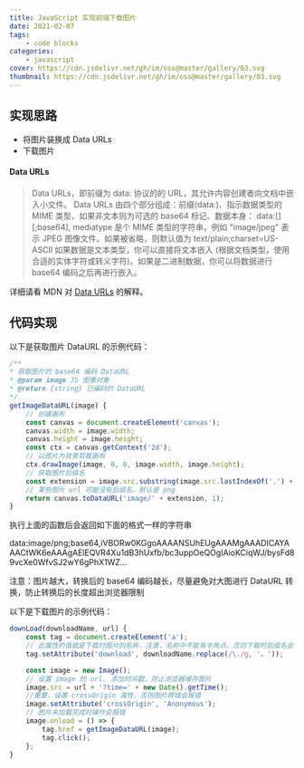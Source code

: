 ```yaml
---
title: JavaScript 实现前端下载图片
date: 2021-02-07
tags:
    - code blocks
categories:
    - javascript
cover: https://cdn.jsdelivr.net/gh/im/oss@master/gallery/03.svg
thumbnail: https://cdn.jsdelivr.net/gh/im/oss@master/gallery/03.svg
---
```


## 实现思路

-   将图片装换成 Data URLs
-   下载图片

#### Data URLs

> Data URLs，即前缀为 data: 协议的的 URL，其允许内容创建者向文档中嵌入小文件。
> Data URLs 由四个部分组成：前缀(data:)、指示数据类型的 MIME 类型、如果非文本则为可选的 base64 标记、数据本身：
> data:[<mediatype>][;base64],<data>
> mediatype 是个 MIME 类型的字符串，例如 "image/jpeg" 表示 JPEG 图像文件。如果被省略，则默认值为 text/plain;charset=US-ASCII
> 如果数据是文本类型，你可以直接将文本嵌入 (根据文档类型，使用合适的实体字符或转义字符)。如果是二进制数据，你可以将数据进行 base64 编码之后再进行嵌入。

详细请看 MDN 对 [Data URLs](https://developer.mozilla.org/zh-CN/docs/Web/HTTP/data_URIs) 的解释。

<!-- more -->

## 代码实现

以下是获取图片 DataURL 的示例代码：

```javascript
/**
* 获取图片的 base64 编码 DataURL
* @param image JS 图像对象
* @return {string} 已编码的 DataURL
*/
getImageDataURL(image) {
    // 创建画布
    const canvas = document.createElement('canvas');
    canvas.width = image.width;
    canvas.height = image.height;
    const ctx = canvas.getContext('2d');
    // 以图片为背景剪裁画布
    ctx.drawImage(image, 0, 0, image.width, image.height);
    // 获取图片后缀名
    const extension = image.src.substring(image.src.lastIndexOf('.') + 1).toLowerCase();
    // 某些图片 url 可能没有后缀名，默认是 png
    return canvas.toDataURL('image/' + extension, 1);
}
```

执行上面的函数后会返回如下面的格式一样的字符串

data:image/png;base64,iVBORw0KGgoAAAANSUhEUgAAAMgAAADICAYAAACtWK6eAAAgAElEQVR4Xu1dB3hUxfb/bc3uppOeQOgIAioKCiqWJ/bysFd89vcXe0WfvSJ2wY6gPhX1WZ...

注意：图片越大，转换后的 base64 编码越长，尽量避免对大图进行 DataURL 转换，防止转换后的长度超出浏览器限制

以下是下载图片的示例代码：

```javascript
downLoad(downloadName, url) {
    const tag = document.createElement('a');
    // 此属性的值就是下载时图片的名称，注意，名称中不能有半角点，否则下载时后缀名会错误
    tag.setAttribute('download', downloadName.replace(/\./g, '。'));

    const image = new Image();
    // 设置 image 的 url, 添加时间戳，防止浏览器缓存图片
    image.src = url + '?time=' + new Date().getTime();
    //重要，设置 crossOrigin 属性，否则图片跨域会报错
    image.setAttribute('crossOrigin', 'Anonymous');
    // 图片未加载完成时操作会报错
    image.onload = () => {
        tag.href = getImageDataURL(image);
        tag.click();
    };
}
```
